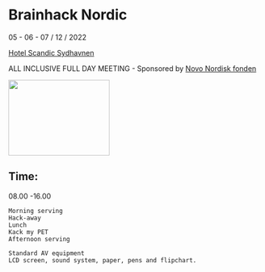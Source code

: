 # Brainhack Nordic

05 - 06 - 07 / 12 / 2022             


[Hotel Scandic Sydhavnen](https://www.scandichotels.com/hotels/denmark/copenhagen/scandic-sydhavnen)

ALL INCLUSIVE FULL DAY MEETING - Sponsored by [Novo Nordisk fonden](https://novonordiskfonden.dk/en/)

<img src="https://github.com/openneuropet/outreach/blob/main/Templates/Images/logo-Novo-Nordisk-Fonden.png" width="200" height="150">

## Time: 

08.00 -16.00

    Morning serving
    Hack-away
    Lunch
    Kack my PET
    Afternoon serving
    
    Standard AV equipment
    LCD screen, sound system, paper, pens and flipchart.
   
   
